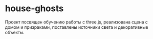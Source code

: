 # house-ghosts

Проект посвящен обучению работы с three.js, реализована сцена с домом и призраками, поставлены источники света и декоративные объекты.
